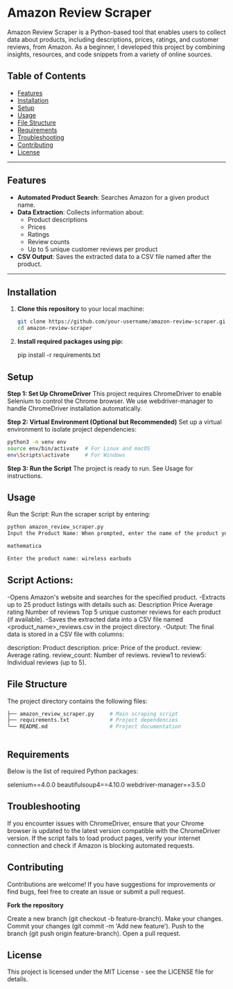 # Amazon Review Scraper

Amazon Review Scraper is a Python-based tool that enables users to collect data about products, including descriptions, prices, ratings, and customer reviews, from Amazon. As a beginner, I developed this project by combining insights, resources, and code snippets from a variety of online sources. 



## Table of Contents
- [Features](#features)
- [Installation](#installation)
- [Setup](#setup)
- [Usage](#usage)
- [File Structure](#file-structure)
- [Requirements](#requirements)
- [Troubleshooting](#troubleshooting)
- [Contributing](#contributing)
- [License](#license)

---

## Features

- **Automated Product Search**: Searches Amazon for a given product name.
- **Data Extraction**: Collects information about:
  - Product descriptions
  - Prices
  - Ratings
  - Review counts
  - Up to 5 unique customer reviews per product
- **CSV Output**: Saves the extracted data to a CSV file named after the product.

---

## Installation

1. **Clone this repository** to your local machine:
   ```bash
   git clone https://github.com/your-username/amazon-review-scraper.git
   cd amazon-review-scraper

   
2. **Install required packages using pip:**


    
    pip install -r requirements.txt

## Setup

**Step 1: Set Up ChromeDriver**
This project requires ChromeDriver to enable Selenium to control the Chrome browser. We use webdriver-manager to handle ChromeDriver installation automatically.

**Step 2: Virtual Environment (Optional but Recommended)**
Set up a virtual environment to isolate project dependencies:

```bash
python3 -m venv env
source env/bin/activate  # For Linux and macOS
env\Scripts\activate     # For Windows
```

**Step 3: Run the Script**
The project is ready to run. See Usage for instructions.

## Usage
Run the Script: Run the scraper script by entering:

```bash
python amazon_review_scraper.py
Input the Product Name: When prompted, enter the name of the product you want to scrape, for example:

mathematica
```
```bash
Enter the product name: wireless earbuds

```

## Script Actions:

-Opens Amazon's website and searches for the specified product.
-Extracts up to 25 product listings with details such as:
   Description
   Price
   Average rating
   Number of reviews
   Top 5 unique customer reviews for each product (if available).
-Saves the extracted data into a CSV file named <product_name>_reviews.csv in the project directory.
-Output: The final data is stored in a CSV file with columns:

description: Product description.
price: Price of the product.
review: Average rating.
review_count: Number of reviews.
review1 to review5: Individual reviews (up to 5).

## File Structure

The project directory contains the following files:

```bash
├── amazon_review_scraper.py     # Main scraping script
├── requirements.txt             # Project dependencies
└── README.md                    # Project documentation



```

## Requirements

Below is the list of required Python packages:

selenium==4.0.0
beautifulsoup4==4.10.0
webdriver-manager==3.5.0


## Troubleshooting

If you encounter issues with ChromeDriver, ensure that your Chrome browser is updated to the latest version compatible with the ChromeDriver version.
If the script fails to load product pages, verify your internet connection and check if Amazon is blocking automated requests.


## Contributing

Contributions are welcome! If you have suggestions for improvements or find bugs, feel free to create an issue or submit a pull request.

**Fork the repository**

Create a new branch (git checkout -b feature-branch).
Make your changes.
Commit your changes (git commit -m 'Add new feature').
Push to the branch (git push origin feature-branch).
Open a pull request.

## License

This project is licensed under the MIT License - see the LICENSE file for details.
